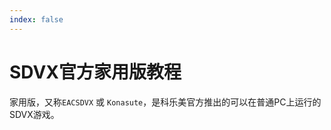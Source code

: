 ```yaml
---
index: false
---
```


# SDVX官方家用版教程

<Badge text="WIP"/>

家用版，又称`EACSDVX` 或 `Konasute`，是科乐美官方推出的可以在普通PC上运行的SDVX游戏。
